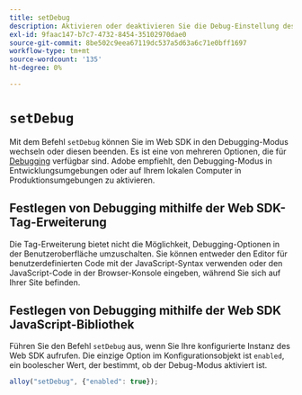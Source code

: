 ```yaml
---
title: setDebug
description: Aktivieren oder deaktivieren Sie die Debug-Einstellung des Web SDK.
exl-id: 9faac147-b7c7-4732-8454-35102970dae0
source-git-commit: 8be502c9eea67119dc537a5d63a6c71e0bff1697
workflow-type: tm+mt
source-wordcount: '135'
ht-degree: 0%

---
```


# `setDebug`

Mit dem Befehl `setDebug` können Sie im Web SDK in den Debugging-Modus wechseln oder diesen beenden. Es ist eine von mehreren Optionen, die für [Debugging](../use-cases/debugging.md) verfügbar sind. Adobe empfiehlt, den Debugging-Modus in Entwicklungsumgebungen oder auf Ihrem lokalen Computer in Produktionsumgebungen zu aktivieren.

## Festlegen von Debugging mithilfe der Web SDK-Tag-Erweiterung

Die Tag-Erweiterung bietet nicht die Möglichkeit, Debugging-Optionen in der Benutzeroberfläche umzuschalten. Sie können entweder den Editor für benutzerdefinierten Code mit der JavaScript-Syntax verwenden oder den JavaScript-Code in der Browser-Konsole eingeben, während Sie sich auf Ihrer Site befinden.

## Festlegen von Debugging mithilfe der Web SDK JavaScript-Bibliothek

Führen Sie den Befehl `setDebug` aus, wenn Sie Ihre konfigurierte Instanz des Web SDK aufrufen. Die einzige Option im Konfigurationsobjekt ist `enabled`, ein boolescher Wert, der bestimmt, ob der Debug-Modus aktiviert ist.

```js
alloy("setDebug", {"enabled": true});
```
